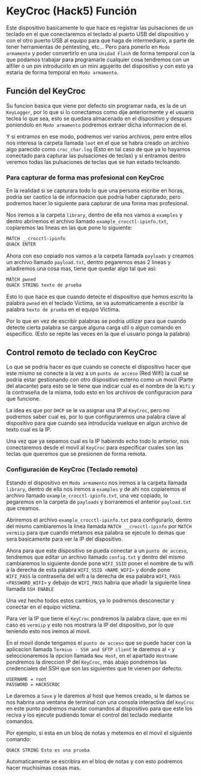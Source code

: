 # KeyCroc (Hack5) Función

Este dispositivo basicamente lo que hace es registrar las pulsaciones de un teclado en el que conectaremos el teclado al puerto USB del dispositivo y con el otro puerto USB al equipo para que haga de intermediario, a parte de tener herramientas de pentesting, etc... Pero para ponerlo en `Modo armamento` y poder convertirlo en una `Unidad Flash` de forma temporal con la que podamos trabajar para programarle cualquier cosa tendremos con un alfiler o un pin introducirlo en un mini agujerito del dispositivo y con esto ya estaria de forma temporal en `Modo armamento`.

## Función del KeyCroc

Su funcion basica que viene por defecto sin programar nada, es la de un `KeyLogger`, por lo que si lo conectamos como dije anteriormente y el usuario teclea lo que sea, esto se quedara almacenado en el dispositivo y despues poniendolo en `Modo armamento` podremos extraer dicha informacion de el.

Y si entramos en ese modo, podremos ver varios archivos, pero entre ellos nos interesa la carpeta llamada `loot` en el que se habra creado un archivo algo parecido como `croc_char.log` (Esto en tal caso de que ya lo hayamos conectado para capturar las pulsaciones de teclas) y si entramos dentro veremos todas las pulsaciones de teclas que se han estado tecleando.

### Para capturar de forma mas profesional con KeyCroc

En la realidad si se capturara todo lo que una persona escribe en horas, podria ser caotico la de informacion que podria haber capturado, pero podremos hacer lo siguiente para capturar de una forma mas profesional.

Nos iremos a la carpeta `library`, dentro de ella nos vamos a `examples` y dentro abriremos el archivo llamado `example_crocctl-ipinfo.txt`, copiaremos las lineas en las que pone lo siguiente:

```txt
MATCH __crocctl-ipinfo
QUACK ENTER
```

Ahora con eso copiado nos vamos a la carpeta llamada `payloads` y creamos un archivo llamado `payload.txt`, dentro pegaremos esas 2 lineas y añadiremos una cosa mas, tiene que quedar algo tal que asi:

```txt
MATCH pwned
QUACK STRING texto de prueba
```

Esto lo que hace es que cuando detecte el dispositivo que hemos escrito la palabra `pwned` en el teclado Victima, se va automaticamente a escribir la palabra `texto de prueba` en el equipo Victima.

Por lo que en vez de escribir palabras se podria utilizar para que cuando detecte cierta palabra se cargue alguna carga util o algun comando en especifico. (Esto se repite las veces en la que el usuario ponga la palabra)

## Control remoto de teclado con KeyCroc

Lo que se podria hacer es que cuando se conecte el dispositivo hacer que este mismo se conecte a la vez a un `punto de acceso` (Red Wifi) la cual se podria estar gestionando con otro dispositivo externo como un movil (Parte del atacante) para esto se le tiene que indicar cual es el nombre de la `Wifi` y la contraseña de la misma, todo esto en los archivos de configuracion para que funcione.

La idea es que por `DHCP` se le va asignar una IP al `KeyCroc`, pero no podremos saber cual es, por lo que configuraremos una palabra clave al dispositivo para que cuando sea introducida vuelque en algun archivo de texto cual es la IP.

Una vez que ya sepamos cual es la IP habiendo echo todo lo anterior, nos conectaremos desde el movil al `KeyCroc` para especificar cuales son las teclas que queremos que se presionen de forma remota.

### Configuración de KeyCroc (Teclado remoto)

Estando el dispositivo en `Modo armamento` nos iremos a la carpeta llamada `library`, dentro de ella nos iremos a `examples` y de ahi nos copiaremos el archivo llamado `example_crocctl-ipinfo.txt`, una vez copiado, lo pegaremos en la carpeta de `payloads` y borraremos el anterior `payload.txt` que creamos.

Abriremos el archivo `example_crocctl-ipinfo.txt` para configurarlo, dentro del mismo cambiaremos la linea llamada `MATCH __crocctl-ipinfo` por `MATCH vermiip` para que cuando metamos esa palabra se ejecute lo demas que sera basicamente para ver la IP del dispositivo.

Ahora para que este dispositivo se pueda conectar a un `punto de acceso`, tendremos que editar un archivo llamado `config.txt` y dentro del mismo cambiaremos lo siguiente donde pone `WIFI_SSID` poner el nombre de tu wifi a la derecha de esta palabra `WIFI_SSID <NAME_WIFI>` y donde pone `WIFI_PASS` la contraseña del wifi a la derecha de esa palabra `WIFI_PASS <PASSWORD_WIFI>` y debajo de `WIFI_PASS` habria que añadir la siguiente linea llamada `SSH ENABLE`

Una vez hecho todos estos cambios, ya lo podremos desconectar y conectar en el equipo victima.

Para ver la IP que tiene el `KeyCroc` pondremos la palabra clave, que en mi caso es `vermiip` y esto nos mostrara la IP del dispositivo, por lo que teniendo esto nos iremos al movil.

En el movil donde tengamos el `punto de acceso` que se puede hacer con la aplicacion llamada `Termius - SSH and SFTP client` le daremos al `+` y seleccionaremos la opcion llamada `New Host`, en el apartado `Hostname` pondremos la direccion IP del `KeyCroc`, mas abajo pondremos las credenciales del SSH que son las siguientes que te vienen por defecto.

```
USERNAME = root
PASSWORD = HACK5CROC
```

Le daremos a `Save` y le daremos al host que hemos creado, si le damos se nos habrira una ventana de terminal con una consola interactiva del `KeyCroc` en este punto podremos mandar comandos al dispositivo para que este los reciva y los ejecute pudiendo tomar el control del teclado mediante comandos.

Por ejemplo, si esta en un bloq de notas y metemos en el movil el siguiente comando:

```shell
QUACK STRING Esto es una prueba
```

Automaticamente se escribira en el bloq de notas y con esto podremos hacer muchisimas cosas mas.
